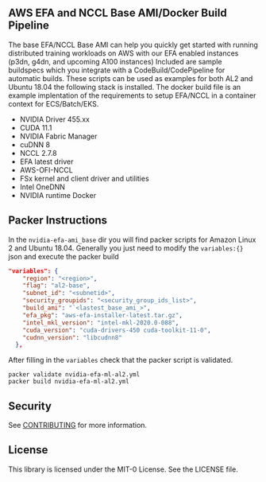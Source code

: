 ## AWS EFA and NCCL Base AMI/Docker Build Pipeline
The base EFA/NCCL Base AMI can help you quickly get started with running distributed training workloads on AWS with our EFA enabled instances (p3dn, g4dn, and upcoming A100 instances)
Included are sample buildspecs which you integrate with a CodeBuild/CodePipeline for automatic builds.
These scripts can be used as examples for both AL2 and Ubuntu 18.04 the following stack is installed. The docker build file is an example implentation of the requirements to setup EFA/NCCL in a container context for ECS/Batch/EKS.

- NVIDIA Driver 455.xx
- CUDA 11.1
- NVIDIA Fabric Manager
- cuDNN 8
- NCCL 2.7.8
- EFA latest driver
- AWS-OFI-NCCL 
- FSx kernel and client driver and utilities
- Intel OneDNN
- NVIDIA runtime Docker

## Packer Instructions
In the `nvidia-efa-ami_base` dir you will find packer scripts for Amazon Linux 2 and Ubuntu 18.04. Generally you just need to modify the `variables:{}` json and execute the packer build
````json
"variables": {
    "region": "<region>",
    "flag": "al2-base",
    "subnet_id": "<subnetid>",
    "security_groupids": "<security_group_ids_list>",
    "build_ami": "`<lastest_base_ami_>",
    "efa_pkg": "aws-efa-installer-latest.tar.gz",
    "intel_mkl_version": "intel-mkl-2020.0-088",
    "cuda_version": "cuda-drivers-450 cuda-toolkit-11-0",
    "cudnn_version": "libcudnn8"
  },
````  
After filling in the `variables` check that the packer script is validated.
````
packer validate nvidia-efa-ml-al2.yml
packer build nvidia-efa-ml-al2.yml
````

## Security

See [CONTRIBUTING](CONTRIBUTING.md#security-issue-notifications) for more information.

## License

This library is licensed under the MIT-0 License. See the LICENSE file.


